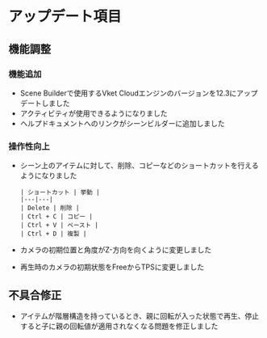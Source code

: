 # アップデート項目
## 機能調整
### 機能追加
* Scene Builderで使用するVket Cloudエンジンのバージョンを12.3にアップデートしました
* アクティビティが使用できるようになりました
* ヘルプドキュメントへのリンクがシーンビルダーに追加しました

### 操作性向上
* シーン上のアイテムに対して、削除、コピーなどのショートカットを行えるようになりました

      | ショートカット | 挙動 |
      |---|---|
      | Delete | 削除 |
      | Ctrl + C | コピー |
      | Ctrl + V | ペースト |
      | Ctrl + D | 複製 |

* カメラの初期位置と角度がZ-方向を向くように変更しました
* 再生時のカメラの初期状態をFreeからTPSに変更しました

## 不具合修正
* アイテムが階層構造を持っているとき、親に回転が入った状態で再生、停止すると子に親の回転値が適用されなくなる問題を修正しました
